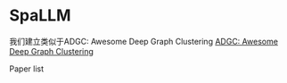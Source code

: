 # SpaLLM


我们建立类似于ADGC: Awesome Deep Graph Clustering
[ADGC: Awesome Deep Graph Clustering](https://github.com/yueliu1999/Awesome-Deep-Graph-Clustering)


Paper list
